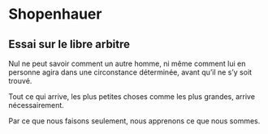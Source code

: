 Shopenhauer
===========

Essai sur le libre arbitre
--------------------------

Nul ne peut savoir comment un autre homme, ni même comment lui en personne agira
dans une circonstance déterminée, avant qu’il ne s’y soit trouvé.


Tout ce qui arrive, les plus petites choses comme les plus grandes, arrive
nécessairement.


Par ce que nous faisons seulement, nous apprenons ce que nous sommes.

